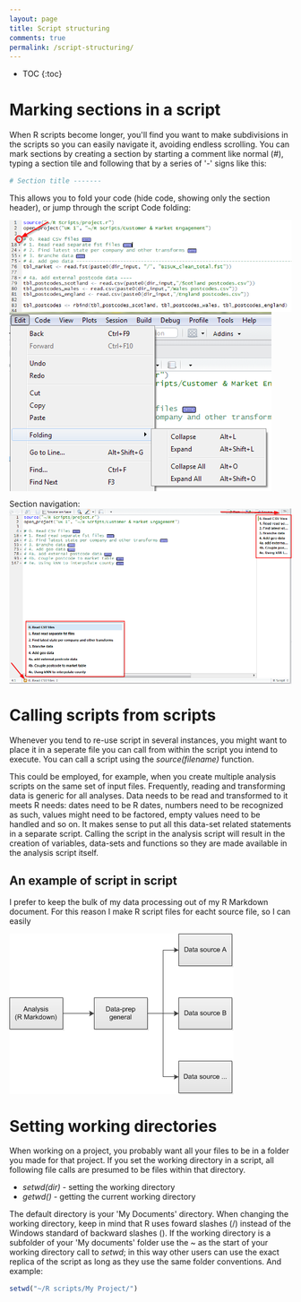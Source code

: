 ```yaml
---
layout: page
title: Script structuring
comments: true
permalink: /script-structuring/
---
```


* TOC
{:toc}

# Marking sections in a script

When R scripts become longer, you'll find you want to make subdivisions in the scripts so you can easily navigate it, avoiding endless scrolling. You can mark sections by creating a section by starting a comment like normal (#), typing a section tile and following that by a series of '-' signs like this:

```r
# Section title -------
```

This allows you to fold your code (hide code, showing only the section header), or jump through the script Code folding:

<img src="/_pages/snippets-and-tips/script-structuring/code_folding.png" alt="Folding 1" align="center"/>

<img src="/_pages/snippets-and-tips/script-structuring/code_folding2.png" alt="Folding 2" align="center"/>

Section navigation:
<img src="/_pages/snippets-and-tips/script-structuring/code_navigation.png" alt="Navigation" align="center"/>

# Calling scripts from scripts

Whenever you tend to re-use script in several instances, you might want to place it in a seperate file you can call from within the script you intend to execute. You can call a script using the _source(filename)_ function.

This could be employed, for example, when you create multiple analysis scripts on the same set of input files. Frequently, reading and transforming data is generic for all analyses. Data needs to be read and transformed to it meets R needs: dates need to be R dates, numbers need to be recognized as such, values might need to be factored, empty values need to be handled and so on. It makes sense to put all this data-set related statements in a separate script. Calling the script in the analysis script will result in the creation of variables, data-sets and functions so they are made available in the analysis script itself.

## An example of script in script

I prefer to keep the bulk of my data processing out of my R Markdown document. For this reason I make R script files for eacht source file, so I can easily 

<img src="/_pages/snippets-and-tips/script-structuring/data-prep.png" alt="Navigation" align="center"/>


# Setting working directories

When working on a project, you probably want all your files to be in a folder you made for that project. If you set the working directory in a script, all following file calls are presumed to be files within that directory.

*   _setwd(dir)_ - setting the working directory
*   _getwd()_ - getting the current working directory

The default directory is your 'My Documents' directory. When changing the working directory, keep in mind that R uses foward slashes (/) instead of the Windows standard of backward slashes (\). If the working directory is a subfolder of your 'My documents' folder use the ~ as the start of your working directory call to _setwd_; in this way other users can use the exact replica of the script as long as they use the same folder conventions. And example:

```r
setwd("~/R scripts/My Project/")
```
